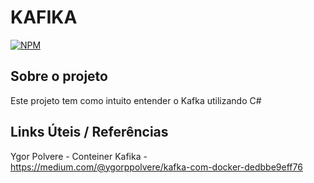 # KAFIKA
[![NPM](https://img.shields.io/npm/l/react)](https://github.com/wesloy/Portifolio_S.O.L.I.D/blob/main/license) 

## Sobre o projeto
Este projeto tem como intuito entender o Kafka utilizando C# 



## Links Úteis / Referências ## 

Ygor Polvere - Conteiner Kafika - https://medium.com/@ygorppolvere/kafka-com-docker-dedbbe9eff76  

